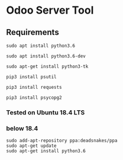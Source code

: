 # Odoo Server Tool

## Requirements
   ```
   sudo apt install python3.6
   ```
   ```
   sudo apt install python3.6-dev
   ```
   ```
   sudo apt-get install python3-tk
   ```
   ```
   pip3 install psutil
   ```
   ```
   pip3 install requests
   ```
   ```
   pip3 install psycopg2
   ```
### Tested on Ubuntu 18.4 LTS


   ### below 18.4
   ```
   sudo add-apt-repository ppa:deadsnakes/ppa
   sudo apt-get update
   sudo apt-get install python3.6
   ```
